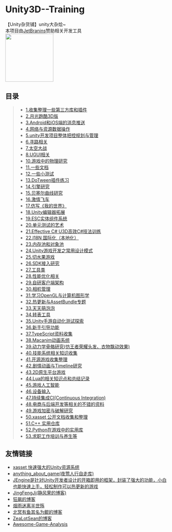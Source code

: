 # Unity3D--Training
【Unity杂货铺】unity大杂烩~    
本项目由[JetBranins](https://www.jetbrains.com/?from=Unity3DTraining)赞助相关开发工具  
<a href="https://www.jetbrains.com/?from=Unity3DTraining"><img src="https://github.com/XINCGer/Unity3DTraining/blob/master/Doc/images/jetbrains.png" width = "150" height = "150" div align=center /></a>

## 目录  
>* [1.收集整理一些第三方库和插件](https://github.com/XINCGer/Unity3DTraining/tree/master/3rdPlugins)  
>* [2.月光跑酷3D版](https://github.com/XINCGer/Unity3DTraining/tree/master/3DMoonRunner)
>* [3.Android和iOS端的消息推送](https://github.com/XINCGer/Unity3DTraining/tree/master/Notification)  
>* [4.网络与资源数据操作](https://github.com/XINCGer/Unity3DTraining/tree/master/NetWorkAndResources)  
>* [5.unity开发项目整体把控规划与管理](https://github.com/XINCGer/Unity3DTraining/tree/master/OverCallControl/)  
>* [6.寻路相关](https://github.com/XINCGer/Unity3DTraining/tree/master/Pathfinding)  
>* [7.太空大战](https://github.com/XINCGer/Unity3DTraining/tree/master/SpaceShooter)  
>* [8.UGUI相关](https://github.com/XINCGer/Unity3DTraining/tree/master/UGUITraining)  
>* [10.游戏中的物理研究](https://github.com/XINCGer/Unity3DTraining/tree/master/PhysicsStudy)  
>* [11.一些文档](https://github.com/XINCGer/Unity3DTraining/tree/master/Doc)   
>* [12.一些小测试](https://github.com/XINCGer/Unity3DTraining/tree/master/SomeTest)   
>* [13.DoTween插件练习](https://github.com/XINCGer/Unity3DTraining/tree/master/DoTweenTraining)  
>* [14.引擎研究](https://github.com/XINCGer/Unity3DTraining/tree/master/Engine)  
>* [15.贝塞尔曲线研究](https://github.com/XINCGer/Unity3DTraining/tree/master/BezierTest)  
>* [16.激情飞车](https://github.com/XINCGer/FURIOUS_MOTORSPORT)  
>* [17.仿写《我的世界》](https://github.com/XINCGer/Unity3DTraining/tree/master/Minecraft)  
>* [18.Unity编辑器拓展](https://github.com/XINCGer/Unity3DTraining/tree/master/UnityEditorExtension)  
>* [19.ESC实体组件系统](https://github.com/XINCGer/Unity3DTraining/tree/master/ECS)  
>* [20.单元测试的艺术](https://github.com/XINCGer/Unity3DTraining/tree/master/Unit4Unity)  
>* [21.Effective C# U3D高效C#技法训练](https://github.com/XINCGer/Unity3DTraining/tree/master/Effective%20C%23)   
>* [22.I18N 国际化（本地化）](https://github.com/XINCGer/Unity3DTraining/tree/master/I18N_Localization)  
>* [23.内存池和对象池](https://github.com/XINCGer/Unity3DTraining/tree/master/MemoryPool_ObjectPool)  
>* [24.Unity游戏开发之常用设计模式](https://github.com/XINCGer/Unity3DTraining/tree/master/DesignPatterns)  
>* [25.切水果游戏](https://github.com/XINCGer/Unity3DTraining/tree/master/Fruit_Ninja)  
>* [26.SDK接入研究](https://github.com/XINCGer/Unity3DTraining/tree/master/SDK)   
>* [27.工具类](https://github.com/XINCGer/Unity3DTraining/tree/master/ToolKits)  
>* [28.性能优化相关](https://github.com/XINCGer/Unity3DTraining/tree/master/PerformanceOptimization)  
>* [29.自研客户端架构](https://github.com/XINCGer/ColaFrameWork)  
>* [30.相机管理](https://github.com/XINCGer/Unity3DTraining/tree/master/AboutCamera)  
>* [31.学习OpenGL与计算机图形学](https://github.com/XINCGer/Unity3DTraining/tree/master/LearningOpenGL)  
>* [32.热更新与AssetBundle专题](https://github.com/XINCGer/Unity3DTraining/tree/master/HotUpdate)  
>* [33.天天萌泡泡](https://github.com/XINCGer/BubbleShooter)  
>* [34.转表工具](https://github.com/XINCGer/Unity3DTraining/tree/master/XlsxTools)  
>* [35.Unity手游自动化测试探索](https://github.com/XINCGer/Unity3DTraining/tree/master/AutomationTesting)  
>* [36.新手引导功能](https://github.com/XINCGer/Unity3DTraining/tree/master/GuideSystem)  
>* [37.TypeScript资料收集](https://github.com/XINCGer/Unity3DTraining/tree/master/TypeScript)  
>* [38.Macanim动画系统](https://github.com/XINCGer/Unity3DTraining/tree/master/MacanimSystem)  
>* [39.动力学骨骼研究(仿王者荣耀头发、衣物飘动效果)](https://github.com/XINCGer/Unity3DTraining/tree/master/DynamicBones)  
>* [40.技能系统相关知识收集 ](https://github.com/XINCGer/Unity3DTraining/tree/master/AboutSkill)  
>* [41.开源游戏收集整理](https://github.com/XINCGer/Unity3DTraining/tree/master/OpenSourceGame)  
>* [42.剧情动画与Timeline研究](https://github.com/XINCGer/Unity3DTraining/tree/master/CutsceneTimeline)  
>* [43.2D原生平台游戏](https://github.com/XINCGer/Unity3DTraining/tree/master/2DPlatformer)  
>* [44.Lua的相关知识点和总结记录](https://github.com/XINCGer/Unity3DTraining/tree/master/lua)  
>* [45.游戏人工智能](https://github.com/XINCGer/Unity3DTraining/tree/master/AI)  
>* [46.设备输入](https://github.com/XINCGer/Unity3DTraining/tree/master/InputAndTouch)  
>* [47.持续集成CI(Continuous Integration)](https://github.com/XINCGer/Unity3DTraining/tree/master/CI)  
>* [48.电商与后端开发等相关的不错的资料](https://github.com/XINCGer/Unity3DTraining/tree/master/ServerDevlop)  
>* [49.游戏加密与破解研究](https://github.com/XINCGer/Unity3DTraining/tree/master/Crack)  
>* [50.xasset 公开文档收集和整理](https://github.com/XINCGer/Unity3DTraining/tree/master/xasset_doc)  
>* [51.C++ 实用仓库](https://github.com/XINCGer/Unity3DTraining/tree/master/CPlusPlus)  
>* [52.Python在游戏中的实用库](https://github.com/XINCGer/Unity3DTraining/tree/master/PythonInGame)  
>* [53.求职工作培训与养生等](https://github.com/XINCGer/Unity3DTraining/tree/master/AboutJob)  

## 友情链接  
* [xasset 快速强大的Unity资源系统](https://github.com/xasset/xasset)  
* [anything_about_game(夜莺人行自走库)](https://github.com/killop/anything_about_game)  
* [JEngine是针对Unity开发者设计的开箱即用的框架，封装了强大的功能，小白也能快速上手，轻松制作可以热更新的游戏](https://github.com/JasonXuDeveloper/JEngine)  
* [JingFengJi(静风霁的博客)](https://www.jingfengji.tech/)  
* [狂飙的博客](https://networm.me/)  
* [烟雨迷离半世殇](https://www.lfzxb.top/)  
* [北冥有鱼其名为鲲的博客](https://www.cnblogs.com/xin-lover/)  
* [ZeaLotSean的博客](https://asuka4every.top/)
* [Awesome-Game-Analysis](https://github.com/OTFCG/Awesome-Game-Analysis)
